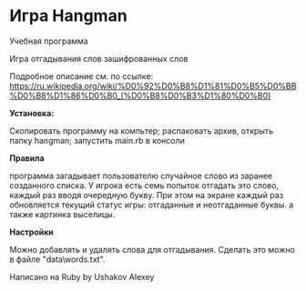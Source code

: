 # Игра Hangman

Учебная программа

Игра отгадывания слов зашифрованных слов

Подробное описание см. по ссылке:
https://ru.wikipedia.org/wiki/%D0%92%D0%B8%D1%81%D0%B5%D0%BB%D0%B8%D1%86%D0%B0_(%D0%B8%D0%B3%D1%80%D0%B0)

**Установка:**

Скопировать программу на компьтер; распаковать архив, открыть папку hangman; запустить main.rb в консоли

**Правила**

программа загадывает пользователю случайное слово из заранее созданного списка. У игрока есть семь попыток отгадать это слово, каждый раз вводя очередную букву. При этом на экране каждый раз обновляется текущий статус игры: отгаданные и неотгаданные буквы. а также картинка выселицы.

**Настройки**

Можно добавлять и удалять слова для отгадывания. Сделать это можно в файле "data\words.txt". 

Написано на Ruby by Ushakov Alexey







